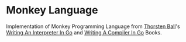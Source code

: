 # Monkey Language

Implementation of Monkey Programming Language from [Thorsten Ball](https://thorstenball.com/)'s [Writing An Interpreter In Go](https://interpreterbook.com/) and [Writing A Compiler In Go](https://compilerbook.com/) Books.
